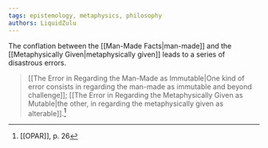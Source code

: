 ```yaml
---
tags: epistemology, metaphysics, philosophy
authors: LiquidZulu
---
```


The conflation between the [[Man-Made Facts|man-made]] and the [[Metaphysically Given|metaphysically given]] leads to a series of disastrous errors.

>[[The Error in Regarding the Man-Made as Immutable|One kind of error consists in regarding the man-made as immutable and beyond challenge]]; [[The Error in Regarding the Metaphysically Given as Mutable|the other, in regarding the metaphysically given as alterable]].[^1]

[^1]: [[OPAR]], p. 26